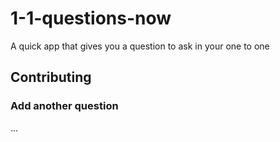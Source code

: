 # 1-1-questions-now

A quick app that gives you a question to ask in your one to one

## Contributing

### Add another question

...
